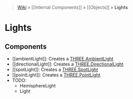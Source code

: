 > [Wiki](Home) » [[Internal Components]] » [[Objects]] » **Lights**

# Lights

## Components
* [[ambientLight]]: Creates a [THREE.AmbientLight](http://threejs.org/docs/#Reference/Lights/AmbientLight)
* [[directionalLight]]: Creates a [THREE.DirectionalLight](http://threejs.org/docs/#Reference/Lights/DirectionalLight)
* [[spotLight]]: Creates a [THREE.SpotLight](http://threejs.org/docs/#Reference/Lights/SpotLight)
* [[pointLight]]: Creates a [THREE.PointLight](http://threejs.org/docs/#Reference/Lights/PointLight)
* TODO:
  * HemisphereLight
  * Light
